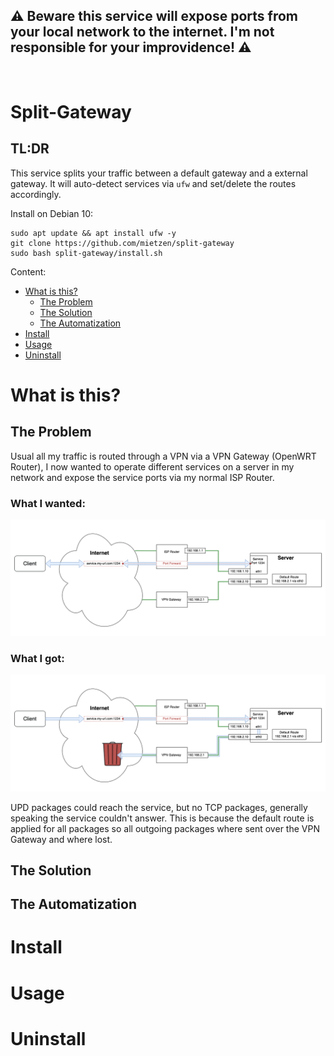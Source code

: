## **⚠️ Beware this service will expose ports from your local network to the internet. I'm not responsible for your improvidence! ⚠️**
­
# Split-Gateway

## **TL:DR**
This service splits your traffic between a default gateway and a external gateway. It will auto-detect services via `ufw` and set/delete the routes accordingly.

Install on Debian 10:
```
sudo apt update && apt install ufw -y
git clone https://github.com/mietzen/split-gateway
sudo bash split-gateway/install.sh
```
Content:

- [What is this?](#what-is-this-)
  * [The Problem](#the-problem)
  * [The Solution](#the-solution)
  * [The Automatization](#the-automatization)
- [Install](#install)
- [Usage](#usage)
- [Uninstall](#uninstall)

# What is this?


## The Problem
Usual all my traffic is routed through a VPN via a VPN Gateway (OpenWRT Router), I now wanted to operate different services on a server in my network and expose the service ports via my normal ISP Router.

### **What I wanted:**
![What I wanted](assets/wanted.png)

### **What I got:**
![What I got](assets/got.png)

UPD packages could reach the service, but no TCP packages, generally speaking the service couldn't answer. This is because the default route is applied for all packages so all outgoing packages where sent over the VPN Gateway and where lost.

## The Solution

## The Automatization

# Install

# Usage

# Uninstall
